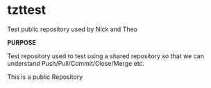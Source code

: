 # tzttest
Test public repository used by Nick and Theo

**PURPOSE**

Test repository used to test using a shared repository so that we can understand Push/Pull/Commit/Close/Merge etc.

This is a public Repository
